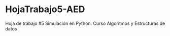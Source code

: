 # HojaTrabajo5-AED
Hoja de trabajo #5  Simulación en Python. Curso Algoritmos y Estructuras de datos
